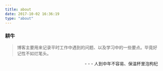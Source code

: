 ```yaml
---
title: about
date: 2017-10-02 16:36:19
type: "about"
---
```

### 耕牛
> 博客主要用来记录平时工作中遇到的问题、以及学习中的一些要点。毕竟好记性不如烂笔头。
<p align="right">- - - 人到中年不容易、保温杯里泡枸杞</p>